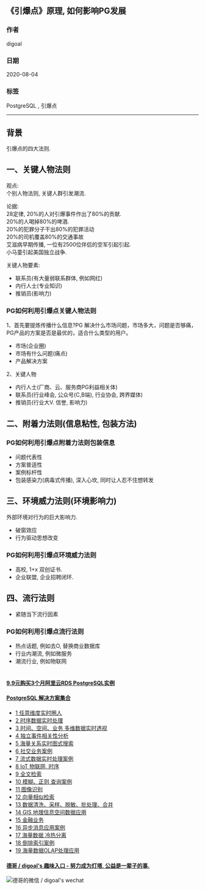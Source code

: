 ## 《引爆点》原理, 如何影响PG发展    
    
### 作者    
digoal    
    
### 日期    
2020-08-04    
    
### 标签    
PostgreSQL , 引爆点     
    
----    
    
## 背景    
引爆点的四大法则.    
    
## 一、关键人物法则    
    
观点:     
个别人物法则, 关键人群引发潮流.     
    
论据:    
28定律, 20%的人对引爆事件作出了80%的贡献.    
20%的人喝掉80%的啤酒.    
20%的犯罪分子干出80%的犯罪活动    
20%的司机覆盖80%的交通事故    
艾滋病早期传播, 一位有2500位伴侣的空军引起引起.     
小马童引起美国独立战争.     
    
关键人物要素:     
- 联系员(有大量弱联系群体, 例如网红)    
- 内行人士(专业知识)    
- 推销员(影响力)    
    
    
### PG如何利用引爆点关键人物法则    
1、首先要提炼传播什么信息?PG 解决什么市场问题，市场多大，问题是否够痛，PG产品的方案是否是最优的，适合什么类型的用户。        
    
- 市场(企业圈)    
- 市场有什么问题(痛点)    
- 产品解决方案    
    
2、关键人物    
    
- 内行人士(厂商、云、服务商PG利益相关体)    
- 联系员(行业峰会, 公众号(C,B端), 行业协会, 跨界媒体)    
- 推销员(行业大V. 信誉, 影响力)    
    
    
## 二、附着力法则(信息粘性, 包装方法)    
### PG如何利用引爆点附着力法则包装信息    
    
- 问题代表性    
- 方案普适性    
- 案例标杆性    
- 包装感染力(病毒式传播), 深入心坎, 同时让人忍不住想转发    
    
    
## 三、环境威力法则(环境影响力)    
外部环境对行为的巨大影响力.    
    
- 破窗效应    
- 行为驱动思想改变  
    
### PG如何利用引爆点环境威力法则    
- 高校, 1+x 双创证书.    
- 企业联盟, 企业招聘闭环.     
    
## 四、流行法则    
    
- 紧随当下流行因素    
    
### PG如何利用引爆点流行法则    
- 热点话题, 例如去O, 替换商业数据库       
- 行业内潮流, 例如微服务    
- 潮流行业, 例如物联网    
       
  
  
  
  
  
  
  
  
  
  
  
  
  
  
  
  
  
  
  
  
  
  
  
  
  
#### [9.9元购买3个月阿里云RDS PostgreSQL实例](https://www.aliyun.com/database/postgresqlactivity "57258f76c37864c6e6d23383d05714ea")
  
  
#### [PostgreSQL 解决方案集合](https://yq.aliyun.com/topic/118 "40cff096e9ed7122c512b35d8561d9c8")
- [1 任意维度实时圈人](https://yq.aliyun.com/topic/118 "40cff096e9ed7122c512b35d8561d9c8")
- [2 时序数据实时处理](https://yq.aliyun.com/topic/118 "40cff096e9ed7122c512b35d8561d9c8")
- [3 时间、空间、业务 多维数据实时透视](https://yq.aliyun.com/topic/118 "40cff096e9ed7122c512b35d8561d9c8")
- [4 独立事件相关性分析](https://yq.aliyun.com/topic/118 "40cff096e9ed7122c512b35d8561d9c8")
- [5 海量关系实时图式搜索](https://yq.aliyun.com/topic/118 "40cff096e9ed7122c512b35d8561d9c8")
- [6 社交业务案例](https://yq.aliyun.com/topic/118 "40cff096e9ed7122c512b35d8561d9c8")
- [7 流式数据实时处理案例](https://yq.aliyun.com/topic/118 "40cff096e9ed7122c512b35d8561d9c8")
- [8 IoT 物联网, 时序](https://yq.aliyun.com/topic/118 "40cff096e9ed7122c512b35d8561d9c8")
- [9 全文检索](https://yq.aliyun.com/topic/118 "40cff096e9ed7122c512b35d8561d9c8")
- [10 模糊、正则 查询案例](https://yq.aliyun.com/topic/118 "40cff096e9ed7122c512b35d8561d9c8")
- [11 图像识别](https://yq.aliyun.com/topic/118 "40cff096e9ed7122c512b35d8561d9c8")
- [12 向量相似检索](https://yq.aliyun.com/topic/118 "40cff096e9ed7122c512b35d8561d9c8")
- [13 数据清洗、采样、脱敏、批处理、合并](https://yq.aliyun.com/topic/118 "40cff096e9ed7122c512b35d8561d9c8")
- [14 GIS 地理信息空间数据应用](https://yq.aliyun.com/topic/118 "40cff096e9ed7122c512b35d8561d9c8")
- [15 金融业务](https://yq.aliyun.com/topic/118 "40cff096e9ed7122c512b35d8561d9c8")
- [16 异步消息应用案例](https://yq.aliyun.com/topic/118 "40cff096e9ed7122c512b35d8561d9c8")
- [17 海量数据 冷热分离](https://yq.aliyun.com/topic/118 "40cff096e9ed7122c512b35d8561d9c8")
- [18 倒排索引案例](https://yq.aliyun.com/topic/118 "40cff096e9ed7122c512b35d8561d9c8")
- [19 海量数据OLAP处理应用](https://yq.aliyun.com/topic/118 "40cff096e9ed7122c512b35d8561d9c8")
  
  
#### [德哥 / digoal's 趣味入口 - 努力成为灯塔, 公益是一辈子的事.](https://github.com/digoal/blog/blob/master/README.md "22709685feb7cab07d30f30387f0a9ae")
  
  
![德哥的微信 / digoal's wechat](../pic/digoal_weixin.jpg "f7ad92eeba24523fd47a6e1a0e691b59")
  
